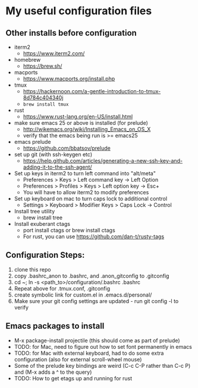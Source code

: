 # My useful configuration files

## Other installs before configuration
* iterm2
  * https://www.iterm2.com/
* homebrew
  * https://brew.sh/
* macports
  * https://www.macports.org/install.php
* tmux
  * https://hackernoon.com/a-gentle-introduction-to-tmux-8d784c404340j
  * `brew install tmux`
* rust
  * https://www.rust-lang.org/en-US/install.html
* make sure emacs 25 or above is installed (for prelude)
  * http://wikemacs.org/wiki/Installing_Emacs_on_OS_X
  * verify that the emacs being run is >= emacs25
* emacs prelude
  * https://github.com/bbatsov/prelude
* set up git (with ssh-keygen etc)
  * https://help.github.com/articles/generating-a-new-ssh-key-and-adding-it-to-the-ssh-agent/
* Set up keys in iterm2 to turn left command into "alt/meta"
  * Preferences > Keys > Left command key -> Left Option
  * Preferences > Profiles > Keys > Left option key -> Esc+
  * You will have to allow iterm2 to modify preferences
* Set up keyboard on mac to turn caps lock to additional control
  * Settings > Keyboard > Modifier Keys > Caps Lock -> Control
* Install tree utility
  * brew install tree
* Install exuberant ctags
  * port install ctags or brew install ctags
  * For rust, you can use https://github.com/dan-t/rusty-tags

## Configuration Steps:
1. clone this repo
2. copy .bashrc_anon to .bashrc, and .anon_gitconfig to .gitconfig
3. cd ~; ln -s <path_to>/configuration/.bashrc .bashrc
4. Repeat above for .tmux.conf, .gitconfig
5. create symbolic link for custom.el in .emacs.d/personal/
6. Make sure your git config settings are updated - run git config -l to verify

## Emacs packages to install
* M-x package-install projectile (this should come as part of prelude)
* TODO: for Mac, need to figure out how to set font permanently in emacs
* TODO: for Mac with external keyboard, had to do some extra configuration (also for external scroll-wheel mouse)
* Some of the prelude key bindings are weird (C-c C-P rather than C-c P) and (M-x adds a ^ to the query)
* TODO: How to get etags up and running for rust
